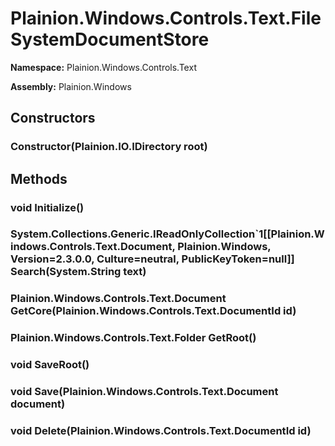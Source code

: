 
# Plainion.Windows.Controls.Text.FileSystemDocumentStore

**Namespace:** Plainion.Windows.Controls.Text

**Assembly:** Plainion.Windows


## Constructors

### Constructor(Plainion.IO.IDirectory root)


## Methods

### void Initialize()

### System.Collections.Generic.IReadOnlyCollection`1[[Plainion.Windows.Controls.Text.Document, Plainion.Windows, Version=2.3.0.0, Culture=neutral, PublicKeyToken=null]] Search(System.String text)

### Plainion.Windows.Controls.Text.Document GetCore(Plainion.Windows.Controls.Text.DocumentId id)

### Plainion.Windows.Controls.Text.Folder GetRoot()

### void SaveRoot()

### void Save(Plainion.Windows.Controls.Text.Document document)

### void Delete(Plainion.Windows.Controls.Text.DocumentId id)
